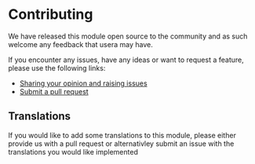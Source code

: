 # Contributing

We have released this module open source to the community and as such welcome
any feedback that usera may have.

If you encounter any issues, have any ideas or want to request a feature, please
use the following links:

 * [Sharing your opinion and raising issues](https://github.com/dft/silverstripe-faq-pages/issues)
 * [Submit a pull request](https://github.com/silvercommerce/dft/silverstripe-faq-pages/pulls)

## Translations

If you would like to add some translations to this module, please either provide
us with a pull request or alternativley submit an issue with the translations you
would like implemented